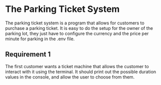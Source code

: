 # The Parking Ticket System

The parking ticket system is a program that allows for customers to purchase a parking ticket. It is easy to do the setup for the owner of the parking lot, they just have to configure the currency and the price per minute for parking in the .env file.

## Requirement 1

The first customer wants a ticket machine that allows the customer to interact with it using the terminal. It should print out the possible duration values in the console, and allow the user to choose from them.
